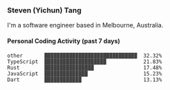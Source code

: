 ### Steven (Yichun) Tang

I'm a software engineer based in Melbourne, Australia.

#### Personal Coding Activity (past 7 days)
```
other       ▓▓▓▓▓▓▓▓▓▓▓▓▓▓▓▓▓▓▓▓▓▓▓▓▓▓▓▓▓▓  32.32%
TypeScript  ▓▓▓▓▓▓▓▓▓▓▓▓▓▓▓▓▓▓▓▓            21.83%
Rust        ▓▓▓▓▓▓▓▓▓▓▓▓▓▓▓▓                17.48%
JavaScript  ▓▓▓▓▓▓▓▓▓▓▓▓▓▓                  15.23%
Dart        ▓▓▓▓▓▓▓▓▓▓▓▓                    13.13%
```
